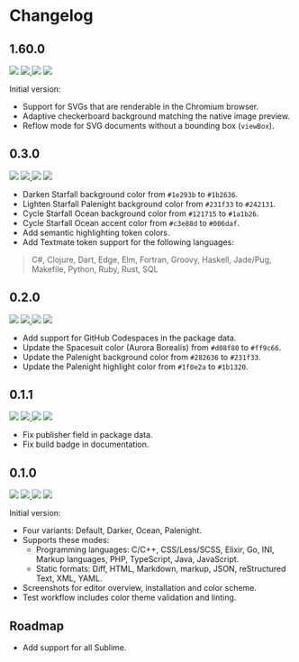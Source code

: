 # Changelog

## 1.60.0

<a href="https://code.visualstudio.com/updates/v1_39" target="_blank"><img src="https://img.shields.io/static/v1.svg?style=flat-square&label=Compatibility&message=>=v1.39.0&logo=visualstudio&logoColor=cacde2&labelColor=2c2c32&color=006daf" /></a> <a href="https://github.com/SNDST00M/vscode-native-svg-preview/tree/v1.60.0/"><img src="https://img.shields.io/static/v1.svg?style=flat-square&label=Release%20Date&message=2021-09-16&logo=googlecalendar&logoColor=cacde2&labelColor=212121&color=006daf" /> <a href="https://github.com/SNDST00M/vscode-native-svg-preview/projects/1/"><img src="https://img.shields.io/static/v1.svg?style=flat-square&label=Project%20Board&message=v1.60.0&logo=trello&logoColor=cacde2&labelColor=212121&color=006daf" /></a> <a href="https://github.com/SNDST00M/vscode-native-svg-preview/milestone/1/"><img src="https://img.shields.io/static/v1.svg?style=flat-square&label=Milestone&message=v1.60.0&logo=github&logoColor=cacde2&labelColor=212121&color=006daf" /></a>

Initial version:

- Support for SVGs that are renderable in the Chromium browser.
- Adaptive checkerboard background matching the native image preview.
- Reflow mode for SVG documents without a bounding box (`viewBox`).

## 0.3.0

<a href="https://code.visualstudio.com/updates/v1_51" target="_blank"><img src="https://img.shields.io/static/v1.svg?style=flat-square&label=Compatibility&message=>=v1.51.0&logo=visualstudio&logoColor=cacde2&labelColor=2c2c32&color=006daf" /></a> <a href="https://github.com/SNDST00M/vscode-native-svg-preview/tree/v0.3.0/"><img src="https://img.shields.io/static/v1.svg?style=flat-square&label=Release%20Date&message=2021-08-30&logo=googlecalendar&logoColor=cacde2&labelColor=212121&color=006daf" /> <a href="https://github.com/SNDST00M/vscode-native-svg-preview/projects/4/"><img src="https://img.shields.io/static/v1.svg?style=flat-square&label=Project%20Board&message=v0.3.0&logo=trello&logoColor=cacde2&labelColor=212121&color=006daf" /></a> <a href="https://github.com/SNDST00M/vscode-native-svg-preview/milestone/4/"><img src="https://img.shields.io/static/v1.svg?style=flat-square&label=Milestone&message=v0.3.0&logo=github&logoColor=cacde2&labelColor=212121&color=006daf" /></a>

- Darken Starfall background color from `#1e293b` to `#1b2636`.
- Lighten Starfall Palenight background color from `#231f33` to `#242131`.
- Cycle Starfall Ocean background color from `#121715` to `#1a1b26`.
- Cycle Starfall Ocean accent color from `#c3e88d` to `#006daf`.
- Add semantic highlighting token colors.
- Add Textmate token support for the following languages:
> C#, Clojure, Dart, Edge, Elm, Fortran, Groovy, Haskell, Jade/Pug, Makefile, Python, Ruby, Rust, SQL

## 0.2.0

<a href="https://code.visualstudio.com/updates/v1_51" target="_blank"><img src="https://img.shields.io/static/v1.svg?style=flat-square&label=Compatibility&message=>=v1.51.0&logo=visualstudio&logoColor=cacde2&labelColor=2c2c32&color=006daf" /></a> <a href="https://github.com/SNDST00M/vscode-native-svg-preview/tree/v0.2.0/"><img src="https://img.shields.io/static/v1.svg?style=flat-square&label=Release%20Date&message=2021-08-24&logo=googlecalendar&logoColor=cacde2&labelColor=212121&color=006daf" /> <a href="https://github.com/SNDST00M/vscode-native-svg-preview/projects/3/"><img src="https://img.shields.io/static/v1.svg?style=flat-square&label=Project%20Board&message=v0.2.0&logo=trello&logoColor=cacde2&labelColor=212121&color=006daf" /></a> <a href="https://github.com/SNDST00M/vscode-native-svg-preview/milestone/3/"><img src="https://img.shields.io/static/v1.svg?style=flat-square&label=Milestone&message=v0.2.0&logo=github&logoColor=cacde2&labelColor=212121&color=006daf" /></a>

- Add support for GitHub Codespaces in the package data.
- Update the Spacesuit color (Aurora Borealis) from `#d08f80` to `#ff9c66`.
- Update the Palenight background color from `#282636` to `#231f33`.
- Update the Palenight highlight color from `#1f0e2a` to `#1b1320`.

## 0.1.1

<a href="https://code.visualstudio.com/updates/v1_51" target="_blank"><img src="https://img.shields.io/static/v1.svg?style=flat-square&label=Compatibility&message=>=v1.51.0&logo=visualstudio&logoColor=cacde2&labelColor=2c2c32&color=006daf" /></a> <a href="https://github.com/SNDST00M/vscode-native-svg-preview/tree/v0.1.1/"><img src="https://img.shields.io/static/v1.svg?style=flat-square&label=Release%20Date&message=2021-08-22&logo=googlecalendar&logoColor=cacde2&labelColor=212121&color=006daf" /> <a href="https://github.com/SNDST00M/vscode-native-svg-preview/projects/2/"><img src="https://img.shields.io/static/v1.svg?style=flat-square&label=Project%20Board&message=v0.1.1&logo=trello&logoColor=cacde2&labelColor=212121&color=006daf" /></a> <a href="https://github.com/SNDST00M/vscode-native-svg-preview/milestone/2/"><img src="https://img.shields.io/static/v1.svg?style=flat-square&label=Milestone&message=v0.1.1&logo=github&logoColor=cacde2&labelColor=212121&color=006daf" /></a>

- Fix publisher field in package data.
- Fix build badge in documentation.

## 0.1.0

<a href="https://code.visualstudio.com/updates/v1_51" target="_blank"><img src="https://img.shields.io/static/v1.svg?style=flat-square&label=Compatibility&message=>=v1.51.0&logo=visualstudio&logoColor=cacde2&labelColor=2c2c32&color=006daf" /></a> <a href="https://github.com/SNDST00M/vscode-native-svg-preview/tree/v0.1.0/"><img src="https://img.shields.io/static/v1.svg?style=flat-square&label=Release%20Date&message=2021-08-18&logo=googlecalendar&logoColor=cacde2&labelColor=212121&color=006daf" /> <a href="https://github.com/SNDST00M/vscode-native-svg-preview/projects/1/"><img src="https://img.shields.io/static/v1.svg?style=flat-square&label=Project%20Board&message=v0.1.0&logo=trello&logoColor=cacde2&labelColor=212121&color=006daf" /></a> <a href="https://github.com/SNDST00M/vscode-native-svg-preview/milestone/1/"><img src="https://img.shields.io/static/v1.svg?style=flat-square&label=Milestone&message=v0.1.0&logo=github&logoColor=cacde2&labelColor=212121&color=006daf" /></a>

Initial version:

- Four variants: Default, Darker, Ocean, Palenight.
- Supports these modes:
  - Programming languages: C/C++, CSS/Less/SCSS, Elixir, Go, INI, Markup languages, PHP, TypeScript, Java, JavaScript.
  - Static formats: Diff, HTML, Markdown, markup, JSON, reStructured Text, XML, YAML.
- Screenshots for editor overview, installation and color scheme.
- Test workflow includes color theme validation and linting.

## Roadmap

- Add support for all Sublime.

<!-- Roadmap -->
[sublime-tokens]: https://www.sublimetext.com/docs/scope_naming.html
